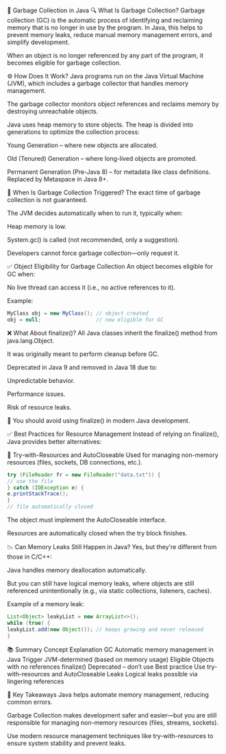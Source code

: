 📘 Garbage Collection in Java
🔍 What Is Garbage Collection?
Garbage collection (GC) is the automatic process of identifying and reclaiming memory that is no longer in use by the program. In Java, this helps to prevent memory leaks, reduce manual memory management errors, and simplify development.

When an object is no longer referenced by any part of the program, it becomes eligible for garbage collection.

⚙️ How Does It Work?
Java programs run on the Java Virtual Machine (JVM), which includes a garbage collector that handles memory management.

The garbage collector monitors object references and reclaims memory by destroying unreachable objects.

Java uses heap memory to store objects. The heap is divided into generations to optimize the collection process:

Young Generation – where new objects are allocated.

Old (Tenured) Generation – where long-lived objects are promoted.

Permanent Generation (Pre-Java 8) – for metadata like class definitions. Replaced by Metaspace in Java 8+.

🔄 When Is Garbage Collection Triggered?
The exact time of garbage collection is not guaranteed.

The JVM decides automatically when to run it, typically when:

Heap memory is low.

System.gc() is called (not recommended, only a suggestion).

Developers cannot force garbage collection—only request it.

✅ Object Eligibility for Garbage Collection
An object becomes eligible for GC when:

No live thread can access it (i.e., no active references to it).

Example:
```java
MyClass obj = new MyClass(); // object created
obj = null;                  // now eligible for GC
```
❌ What About finalize()?
All Java classes inherit the finalize() method from java.lang.Object.

It was originally meant to perform cleanup before GC.

Deprecated in Java 9 and removed in Java 18 due to:

Unpredictable behavior.

Performance issues.

Risk of resource leaks.

🛑 You should avoid using finalize() in modern Java development.

✅ Best Practices for Resource Management
Instead of relying on finalize(), Java provides better alternatives:

🔸 Try-with-Resources and AutoCloseable
Used for managing non-memory resources (files, sockets, DB connections, etc.).

```java
try (FileReader fr = new FileReader("data.txt")) {
// use the file
} catch (IOException e) {
e.printStackTrace();
}
// file automatically closed
```
The object must implement the AutoCloseable interface.

Resources are automatically closed when the try block finishes.

📉 Can Memory Leaks Still Happen in Java?
Yes, but they're different from those in C/C++:

Java handles memory deallocation automatically.

But you can still have logical memory leaks, where objects are still referenced unintentionally (e.g., via static collections, listeners, caches).

Example of a memory leak:

```java
List<Object> leakyList = new ArrayList<>();
while (true) {
leakyList.add(new Object()); // keeps growing and never released
}
```
📚 Summary
Concept	Explanation
GC	Automatic memory management in Java
Trigger	JVM-determined (based on memory usage)
Eligible	Objects with no references
finalize()	Deprecated – don’t use
Best practice	Use try-with-resources and AutoCloseable
Leaks	Logical leaks possible via lingering references

🧠 Key Takeaways
Java helps automate memory management, reducing common errors.

Garbage Collection makes development safer and easier—but you are still responsible for managing non-memory resources (files, streams, sockets).

Use modern resource management techniques like try-with-resources to ensure system stability and prevent leaks.
